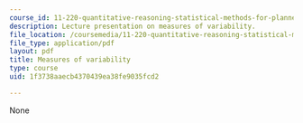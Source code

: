 ```yaml
---
course_id: 11-220-quantitative-reasoning-statistical-methods-for-planners-i-spring-2009
description: Lecture presentation on measures of variability.
file_location: /coursemedia/11-220-quantitative-reasoning-statistical-methods-for-planners-i-spring-2009/1f3738aaecb4370439ea38fe9035fcd2_MIT11_220s09_lec05.pdf
file_type: application/pdf
layout: pdf
title: Measures of variability
type: course
uid: 1f3738aaecb4370439ea38fe9035fcd2

---
```

None